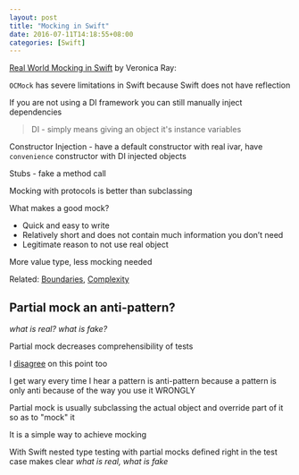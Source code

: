 ```yaml
---
layout: post
title: "Mocking in Swift"
date: 2016-07-11T14:18:55+08:00
categories: [Swift]
---
```


[Real World Mocking in Swift](https://realm.io/news/tryswift-veronica-ray-real-world-mocking-swift/) by Veronica Ray:

`OCMock` has severe limitations in Swift
because Swift does not have reflection

If you are not using a DI framework
you can still manually inject dependencies

> DI - simply means giving an object it's instance variables

Constructor Injection - 
have a default constructor with real ivar,
have `convenience` constructor with DI injected objects

Stubs - fake a method call

Mocking with protocols
is better than subclassing

What makes a good mock?

- Quick and easy to write
- Relatively short and does not contain much information you don’t need
- Legitimate reason to not use real object

More value type,
less mocking needed

Related: [Boundaries](https://www.destroyallsoftware.com/talks/boundaries), [Complexity](https://realm.io/news/andy-matuschak-controlling-complexity/)


## Partial mock an anti-pattern?

_what is real? what is fake?_ 

Partial mock decreases comprehensibility of tests

I [disagree](http://cleanswifter.com/swift-partial-mocks-are-not-an-bad/) on this point too

I get wary every time I hear a pattern is anti-pattern
because a pattern is only anti because of the way you use it WRONGLY

Partial mock is usually subclassing the actual object
and override part of it so as to "mock" it

It is a simple way to achieve mocking

With Swift nested type
testing with partial mocks defined right in the test case
makes clear _what is real, what is fake_

